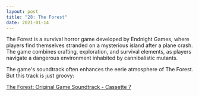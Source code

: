 ```yaml
---
layout: post
title: "28: The Forest"
date: 2021-01-14
---
```


The Forest is a survival horror game developed by Endnight Games, where players find themselves stranded on a mysterious island after a plane crash. The game combines crafting, exploration, and survival elements, as players navigate a dangerous environment inhabited by cannibalistic mutants.

The game's soundtrack often enhances the eerie atmosphere of The Forest. But this track is just groovy:

[The Forest: Original Game Soundtrack - Cassette 7](https://youtu.be/MKKLwahE_J8)  